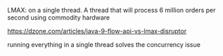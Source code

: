 LMAX:
on a single thread. A thread that will process 6 million orders per second using commodity hardware

https://dzone.com/articles/java-9-flow-api-vs-lmax-disruptor

running everything in a single thread solves the concurrency issue



